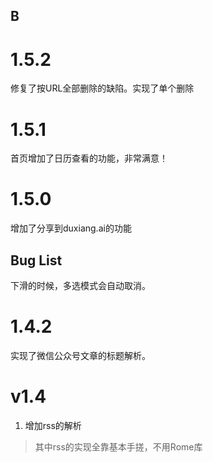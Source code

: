 ## B

# 1.5.2
修复了按URL全部删除的缺陷。实现了单个删除

# 1.5.1
首页增加了日历查看的功能，非常满意！

# 1.5.0
增加了分享到duxiang.ai的功能

## Bug List
下滑的时候，多选模式会自动取消。

# 1.4.2
实现了微信公众号文章的标题解析。

# v1.4

1. 增加rss的解析

> 其中rss的实现全靠基本手搓，不用Rome库
